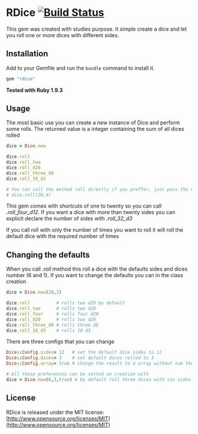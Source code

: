 # RDice [![Build Status](https://secure.travis-ci.org/detierno/dice.png?branch=master)](http://travis-ci.org/detierno/dice)

This gem was created with studies purpose. It simple create a dice and let you roll one or more dices with different sides.

## Installation

Add to your Gemfile and run the `bundle` command to install it.

```ruby
gem "rdice"
```

**Tested with Ruby 1.9.3**


## Usage


The most basic use you can create a new instance of Dice and perform some rolls. The returned value is a integer containing the sum of all dices rolled

```ruby
dice = Dice.new

dice.roll
dice.roll_two 
dice.roll_d20
dice.roll_three_d8
dice.roll_10_d3

# You can call the method roll directly if you preffer, just pass the number of sides and dices
# dice.roll(20,4)

```

This gem comes with shortcuts of one to twenty so you can call *.roll_four_d12*. If you want a dice with more than twenty sides you can explicit declare the number of sides with *.roll_32_d3*

If you call roll with only the number of times you want to roll it will roll the default dice with the required number of times

## Changing the defaults

When you call *.roll* method this roll a dice with the defaults sides and dices number (6 and 1). If you want to change the defaults you can in the class creation

```ruby
dice = Dice.new(20,2)

dice.roll          # rolls two d20 by default
dice.roll_two      # rolls two d20
dice.roll_four     # rolls four d20
dice.roll_d20      # rolls two d20
dice.roll_three_d8 # rolls three d8
dice.roll_10_d3    # rolls 10 d3
```

There are three configs that you can change

```ruby
Dice::Config.sides= 12   # set the default dice sides to 12
Dice::Config.dices= 3    # set default dices rolled to 3
Dice::Config.array= true # change the result to a array without sum the dices

# All these preferences can be setted on creation with
dice = Dice.new(6,3,true) # by default roll three dices with six sides each and return a array as result
```

## License

RDice is released under the MIT license:
[http://www.opensource.org/licenses/MIT](http://www.opensource.org/licenses/MIT)